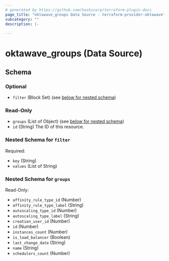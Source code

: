 ```yaml
---
# generated by https://github.com/hashicorp/terraform-plugin-docs
page_title: "oktawave_groups Data Source - terraform-provider-oktawave"
subcategory: ""
description: |-
  
---
```


# oktawave_groups (Data Source)





<!-- schema generated by tfplugindocs -->
## Schema

### Optional

- `filter` (Block Set) (see [below for nested schema](#nestedblock--filter))

### Read-Only

- `groups` (List of Object) (see [below for nested schema](#nestedatt--groups))
- `id` (String) The ID of this resource.

<a id="nestedblock--filter"></a>
### Nested Schema for `filter`

Required:

- `key` (String)
- `values` (List of String)


<a id="nestedatt--groups"></a>
### Nested Schema for `groups`

Read-Only:

- `affinity_rule_type_id` (Number)
- `affinity_rule_type_label` (String)
- `autoscaling_type_id` (Number)
- `autoscaling_type_label` (String)
- `creation_user_id` (Number)
- `id` (Number)
- `instances_count` (Number)
- `is_load_balancer` (Boolean)
- `last_change_date` (String)
- `name` (String)
- `schedulers_count` (Number)


